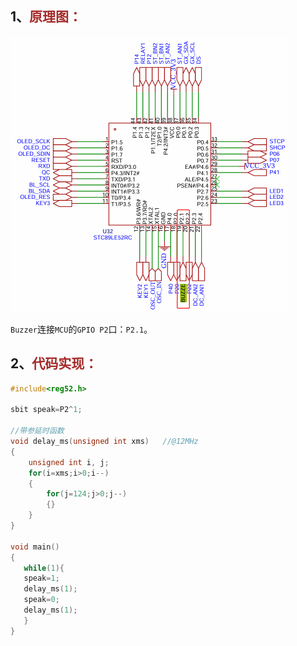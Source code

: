 ## 1、<span style="color:brown">原理图：</span>

<img src="https://raw.githubusercontent.com/root-bine/image/main/Typora-image/Buzzer04.png" alt="image-20251010163725619" style="zoom:50%;" />

`Buzzer`连接`MCU`的`GPIO P2`口：`P2.1`。



## 2、<span style="color:brown">代码实现：</span>

```C
#include<reg52.h>

sbit speak=P2^1;

//带参延时函数
void delay_ms(unsigned int xms)   //@12MHz
{
    unsigned int i, j;
    for(i=xms;i>0;i--)
    {
        for(j=124;j>0;j--)
        {}
    }
}

void main()
{
   while(1){
   speak=1;
   delay_ms(1);
   speak=0;
   delay_ms(1); 
   }
}
```